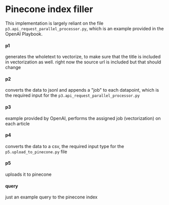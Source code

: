 # Pinecone index filler

This implementation is largely reliant on the file `p3.api_request_parallel_processor.py`, which is an example provided in the OpenAI Playbook.

#### p1
generates the wholetext to vectorize, to make sure that the title is included in vectorization as well. right now the source url is included but that should change

#### p2 
converts the data to jsonl and appends a "job" to each datapoint, which is the required input for the `p3.api_request_parallel_processor.py`

#### p3
example provided by OpenAI, performs the assigned job (vectorization) on each article

#### p4
converts the data to a csv, the required input type for the `p5.upload_to_pinecone.py` file

#### p5
uploads it to pinecone

#### query
just an example query to the pinecone index